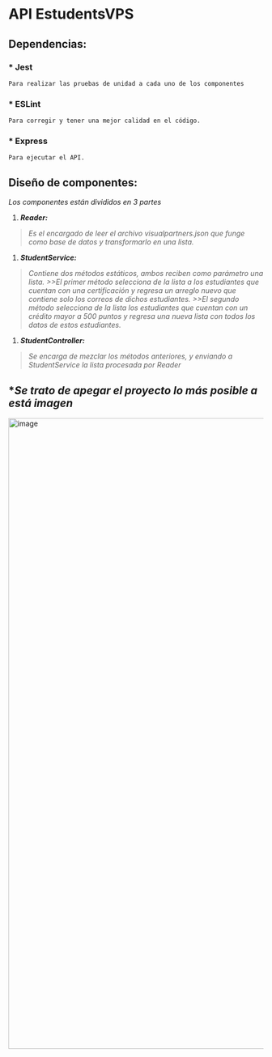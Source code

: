 # API EstudentsVPS 

## **Dependencias:**

### * Jest
    Para realizar las pruebas de unidad a cada uno de los componentes

### * ESLint
    Para corregir y tener una mejor calidad en el código.

### * Express
    Para ejecutar el API.


## **Diseño de componentes:**
*Los componentes están divididos en 3 partes*
1. ***Reader:***
> *Es el encargado de leer el archivo visualpartners.json que funge como base de datos y transformarlo en una lista.*

1. ***StudentService:***
> *Contiene dos métodos estáticos, ambos reciben como parámetro una lista. 
    >>El primer método selecciona de la lista a los estudiantes que cuentan con una certificación y regresa un arreglo nuevo que contiene solo los correos de dichos estudiantes.
    >>El segundo método selecciona de la lista los estudiantes que cuentan con un crédito mayor a 500 puntos y regresa una nueva lista con todos los datos de estos estudiantes.*

1. ***StudentController:***
> *Se encarga de mezclar los métodos anteriores, y enviando a StudentService la lista procesada por Reader*


## **Se trato de apegar el proyecto lo más posible a está imagen*
<img width="1247" alt="image" src="https://user-images.githubusercontent.com/17634377/165870375-fe5a730a-eada-4abe-ac9c-42334e003b18.png">
